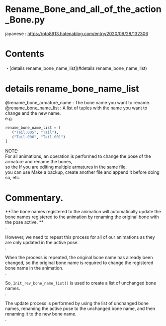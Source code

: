 # Rename_Bone_and_all_of_the_action_Bone.py
japanese : https://pto8913.hatenablog.com/entry/2020/09/28/132306<br>

# Contents
・[details rename_bone_name_list](#details rename_bone_name_list)

# details rename_bone_name_list
@rename_bone_armature_name : The bone name you want to rename. <br>
@rename_bone_name_list : A list of tuples with the name you want to change and the new name. <br>
e.g. <br>
```python
rename_bone_name_list = [
   ("Tail.005", "Tail"),
   ("Tail.006", "Tail.001")
]
```

NOTE: <br>
For all animations, an operation is performed to change the pose of the armature and rename the bones, <br>
so the If you are editing multiple armatures in the same file, <br>
you can use Make a backup, create another file and append it before doing so, etc. <br>

# Commentary.
**The bone names registered to the animation will automatically update the bone names registered to the animation by renaming the original bone with the pose active. **<br>.

However, we need to repeat this process for all of our animations as they are only updated in the active pose. <br>.

When the process is repeated, the original bone name has already been changed, so the original bone name is required to change the registered bone name in the animation. <br>.

So, `Init_rev_bone_name_list()` is used to create a list of unchanged bone names. <br>.

The update process is performed by using the list of unchanged bone names, renaming the active pose to the unchanged bone name, and then renaming it to the new bone name. <br>.
